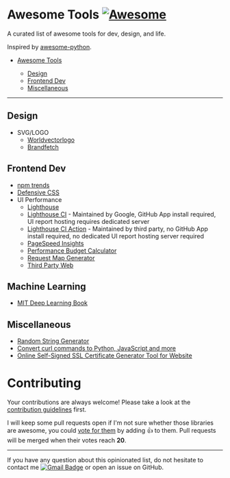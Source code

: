 # Awesome Tools [![Awesome](https://awesome.re/badge.svg)](https://awesome.re)

A curated list of awesome tools for dev, design, and life.

Inspired by [awesome-python](https://github.com/vinta/awesome-python).

- [Awesome Tools](#awesome-tools)

  - [Design](#design)
  - [Frontend Dev](#frontend-dev)
  - [Miscellaneous](#miscellaneous)

---

## Design

* SVG/LOGO
    * [Worldvectorlogo](https://worldvectorlogo.com/logo/google-lighthouse)
    * [Brandfetch](https://brandfetch.com/cypress.io)

## Frontend Dev

* [npm trends](https://npmtrends.com/)
* [Defensive CSS](https://defensivecss.dev/)
* UI Performance
    * [Lighthouse](https://developer.chrome.com/docs/lighthouse/overview/)
    * [Lighthouse CI](https://github.com/GoogleChrome/lighthouse-ci) - Maintained by Google, GitHub App install required, UI report hosting requires dedicated server
    * [Lighthouse CI Action](https://github.com/treosh/lighthouse-ci-action) - Maintained by third party, no GitHub App install required, no dedicated UI report hosting server required
    * [PageSpeed Insights](https://pagespeed.web.dev/)
    * [Performance Budget Calculator](https://perf-budget-calculator.firebaseapp.com/)
    * [Request Map Generator](https://requestmap.webperf.tools/)
    * [Third Party Web](https://www.thirdpartyweb.today/)

## Machine Learning

* [MIT Deep Learning Book](https://www.deeplearningbook.org/)

## Miscellaneous

* [Random String Generator](https://www.random.org/strings/)
* [Convert curl commands to Python, JavaScript and more](https://curlconverter.com/)
* [Online Self-Signed SSL Certificate Generator Tool for Website](https://regery.com/en/security/ssl-tools/self-signed-certificate-generator)

# Contributing

Your contributions are always welcome! Please take a look at the [contribution guidelines](./CONTRIBUTING.md) first.

I will keep some pull requests open if I'm not sure whether those libraries are awesome, you could [vote for them](https://github.com/QubitPi/awesome-tools/pulls) by adding :+1: to them. Pull requests will be merged when their votes reach **20**.

- - -

If you have any question about this opinionated list, do not hesitate to contact me [![Gmail Badge](https://img.shields.io/badge/jack20220723@gmail.com-ea4435?style=for-the-badge&logo=gmail&logoColor=white&link=mailto:jack20220723@gmail.com)](mailto:jack20220723@gmail.com) or open an issue on GitHub.
